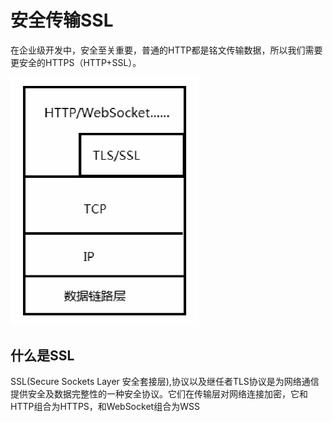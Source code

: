# 安全传输SSL

在企业级开发中，安全至关重要，普通的HTTP都是铭文传输数据，所以我们需要更安全的HTTPS（HTTP+SSL）。

<img src="./images/20190318222726.png" width="300px" />

## 什么是SSL

SSL(Secure Sockets Layer 安全套接层),协议以及继任者TLS协议是为网络通信提供安全及数据完整性的一种安全协议。它们在传输层对网络连接加密，它和HTTP组合为HTTPS，和WebSocket组合为WSS

